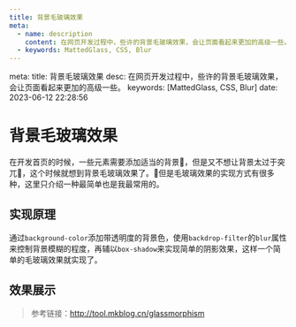 ```yaml
---
title: 背景毛玻璃效果
meta:
  - name: description
    content: 在网页开发过程中，些许的背景毛玻璃效果，会让页面看起来更加的高级一些。
  - keywords: MattedGlass, CSS, Blur
---
```


<route lang="yaml">
meta:
  title: 背景毛玻璃效果
  desc: 在网页开发过程中，些许的背景毛玻璃效果，会让页面看起来更加的高级一些。
  keywords: [MattedGlass, CSS, Blur]
  date: 2023-06-12 22:28:56
</route>

# 背景毛玻璃效果

在开发首页的时候，一些元素需要添加适当的背景🌁，但是又不想让背景太过于突兀🧐，这个时候就想到背景毛玻璃效果了。😬但是毛玻璃效果的实现方式有很多种，这里只介绍一种最简单也是我最常用的。

## 实现原理

通过`background-color`添加带透明度的背景色，使用`backdrop-filter`的`blur`属性来控制背景模糊的程度，再辅以`box-shadow`来实现简单的阴影效果，这样一个简单的毛玻璃效果就实现了。

## 效果展示

<script setup lang="ts">
  import Demo from './components/demo.vue'
</script>

<Demo></Demo>

> 参考链接：http://tool.mkblog.cn/glassmorphism
